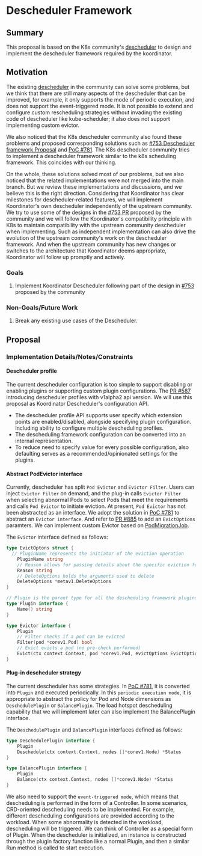 # Descheduler Framework

## Summary

This proposal is based on the K8s community's [descheduler](https://github.com/kubernetes-sigs/descheduler) to design and implement the descheduler framework required by the koordinator.

## Motivation

The existing [descheduler](https://github.com/kubernetes-sigs/descheduler) in the community can solve some problems, but we think that there are still many aspects of the descheduler that can be improved, for example, it only supports the mode of periodic execution, and does not support the event-triggered mode. It is not possible to extend and configure custom rescheduling strategies without invading the existing code of descheduler like kube-scheduler; it also does not support implementing custom evictor. 

We also noticed that the K8s descheduler community also found these problems and proposed corresponding solutions such as [#753 Descheduler framework Proposal](https://github.com/kubernetes-sigs/descheduler/issues/753) and [PoC #781](https://github.com/kubernetes-sigs/descheduler/pull/781). The K8s descheduler community tries to implement a descheduler framework similar to the k8s scheduling framework. This coincides with our thinking.  

On the whole, these solutions solved most of our problems, but we also noticed that the related implementations were not merged into the main branch. But we review these implementations and discussions, and we believe this is the right direction. Considering that Koordinator has clear milestones for descheduler-related features, we will implement Koordinator's own descheduler independently of the upstream community. We try to use some of the designs in the [#753 PR](https://github.com/kubernetes-sigs/descheduler/issues/753) proposed by the community and we will follow the Koordinator's compatibility principle with K8s to maintain compatibility with the upstream community descheduler when implementing. Such as independent implementation can also drive the evolution of the upstream community's work on the descheduler framework. And when the upstream community has new changes or switches to the architecture that Koordinator deems appropriate, Koordinator will follow up promptly and actively.

### Goals

1. Implement Koordinator Descheduler following part of the design in [#753](https://github.com/kubernetes-sigs/descheduler/issues/753) proposed by the community

### Non-Goals/Future Work

1. Break any existing use cases of the Descheduler.

## Proposal

### Implementation Details/Notes/Constraints

#### Descheduler profile

The current descheduler configuration is too simple to support disabling or enabling plugins or supporting custom plugin configurations. The [PR #587](https://github.com/kubernetes-sigs/descheduler/pull/587) introducing descheduler profiles with v1alpha2 api version. We will use this proposal as Koordinator Descheduler's configuration API.

- The descheduler profile API supports user specify which extension points are enabled/disabled, alongside specifying plugin configuration. Including ability to configure multiple descheduling profiles.
- The descheduling framework configuration can be converted into an internal representation.
- To reduce need to specify value for every possible configuration, also defaulting serves as a recommended/opinionated settings for the plugins.

#### Abstract PodEvictor interface

Currently, descheduler has split `Pod Evictor` and `Evictor Filter`. Users can inject `Evictor Filter` on demand, and the plug-in calls `Evictor Filter` when selecting abnormal Pods to select Pods that meet the requirements and calls `Pod Evictor` to initiate eviction. At present, `Pod Evictor` has not been abstracted as an interface. We adopt the solution in [PoC #781](https://github.com/kubernetes-sigs/descheduler/pull/781) to abstract an `Evictor interface`. And refer to [PR #885](https://github.com/kubernetes-sigs/descheduler/pull/885) to add an `EvictOptions` paramters.  We can implement custom Evictor based on [PodMigrationJob](https://github.com/koordinator-sh/koordinator/blob/main/docs/proposals/scheduling/20220701-pod-migration-job.md). 

The `Evictor` interface defined as follows:

```go
type EvictOptons struct {
  // PluginName represents the initiator of the eviction operation
	PluginName string
	// Reason allows for passing details about the specific eviction for logging.
	Reason string
	// DeleteOptions holds the arguments used to delete
	DeleteOptions *metav1.DeleteOptions
}

// Plugin is the parent type for all the descheduling framework plugins.
type Plugin interface {
	Name() string
}

type Evictor interface {
	Plugin
	// Filter checks if a pod can be evicted
	Filter(pod *corev1.Pod) bool
	// Evict evicts a pod (no pre-check performed)
	Evict(ctx context.Context, pod *corev1.Pod, evictOptions EvictOptions) bool
}
```

#### Plug-in descheduler strategy

The current descheduler has some strategies. In [PoC #781](https://github.com/kubernetes-sigs/descheduler/pull/781), it is converted into `Plugin` and executed periodically. In this `periodic execution mode`, it is appropriate to abstract the policy for Pod and Node dimensions as `DeschedulePlugin` or `BalancePlugin`. The load hotspot descheduling capability that we will implement later can also implement the BalancePlugin interface.

The `DeschedulePlugin` and `BalancePlugin` interfaces defined as follows:

```go
type DeschedulePlugin interface {
	Plugin
	Deschedule(ctx context.Context, nodes []*corev1.Node) *Status
}

type BalancePlugin interface {
	Plugin
	Balance(ctx context.Context, nodes []*corev1.Node) *Status
}
```

We also need to support the `event-triggered mode`, which means that descheduling is performed in the form of a Controller.
In some scenarios, CRD-oriented descheduling needs to be implemented. For example, different descheduling configurations are provided according to the workload. When some abnormality is detected in the workload, descheduling will be triggered. We can think of Controller as a special form of Plugin. When the descheduler is initialized, an instance is constructed through the plugin factory function like a normal Plugin, and then a similar Run method is called to start execution.